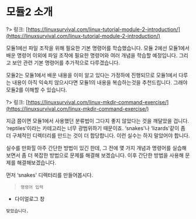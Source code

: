 # 모듈2 소개

?> 링크: [https://linuxsurvival.com/linux-tutorial-module-2-introduction/](https://linuxsurvival.com/linux-tutorial-module-2-introduction/)

모듈1에선 파일 조작을 위해 필요한 기본 명령어를 학습했습니다. 모듈 2에선 모듈1에서 배운 명령어 이외에 파일 조작에 필요한 명령어와 여러 개념을 학습할 예정입니다. 그리고 보안 관련 기본 명령어를 추가적으로 다루겠습니다.

모듈2는 모듈1에서 배운 내용을 이미 알고 있다는 가정하에 진행되므로 모듈1에서 다루는 내용이 아직 익숙치 않으시다면 모듈1의 내용을 복습하는것을 추천드립니다. 그래야 모듈2를 이해할 수 있습니다.

?> 링크: [https://linuxsurvival.com/linux-mkdir-command-exercise/](https://linuxsurvival.com/linux-mkdir-command-exercise/)

지금 쯤이면 모듈1에서 사용했던 분류법이 그다지 좋지 않았다는 것을 깨달았을 겁니다. ‘reptiles'이라는 카테고리는 너무 광범위하기 때문이죠. ‘snakes'나 ‘lizards'같이 좀 더 구체적인 디렉터리를 만드는 것이 더 합당합니다. 이런 실수는 하지 말았어야 합니다.

실수를 만화힐 아주 간단한 방법이 있긴 한데, 그 전에 몇 가지 개념과 명령어를 실습해보면서 좀 더 복잡한 방법으로 문제를 해결해 보겠습니다. 이후 간단한 방법을 사용해 문제를 해결해보겠습니다.

먼저 ‘snakes' 디렉터리를 만들어봅시다.

> `명령어 입력`

- 다이얼로그 창

```다이얼로그 창
맞았습니다.
```